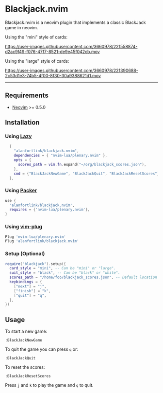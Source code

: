# Blackjack.nvim

Blackjack.nvim is a neovim plugin that implements a classic BlackJack game in neovim.

Using the "mini" style of cards:




https://user-images.githubusercontent.com/3660978/221558874-d2ac9f49-f076-47f7-8521-de9e45f042cb.mov





Using the "large" style of cards:



https://user-images.githubusercontent.com/3660978/221390688-2c53d1e3-74b5-4f00-8f30-30a9388621d1.mov



---

## Requirements

- [Neovim](https://github.com/neovim/neovim) >= 0.5.0

## Installation

### Using [Lazy](https://github.com/folke/lazy.nvim)

```lua
  {
    "alanfortlink/blackjack.nvim",
    dependencies = { "nvim-lua/plenary.nvim" },
    opts = {
      scores_path = vim.fn.expand("~/org/blackjack_scores.json"),
    },
    cmd = {"BlackJackNewGame", "BlackJackQuit", "BlackJackResetScores"},
  },
```

### Using [Packer](https://github.com/wbthomason/packer.nvim)

```lua
use {
  'alanfortlink/blackjack.nvim',
  requires = {'nvim-lua/plenary.nvim'},
}
```

### Using [vim-plug](https://github.com/junegunn/vim-plug)
```lua
Plug 'nvim-lua/plenary.nvim'
Plug 'alanfortlink/blackjack.nvim'
```

### Setup (Optional)

```lua
require("blackjack").setup({
  card_style = "mini", -- Can be "mini" or "large".
  suit_style = "black", -- Can be "black" or "white".
  scores_path = "/home/foo/blackjack_scores.json", -- Default location to store the scores.json file.
  keybindings = {
    ["next"] = "j",
    ["finish"] = "k",
    ["quit"] = "q",
  },
})
```

## Usage

To start a new game:
```vim
:BlackJackNewGame
```

To quit the game you can press `q` or:
```vim
:BlackJackQuit
```

To reset the scores:
```vim
:BlackJackResetScores
```

Press `j` and `k` to play the game and `q` to quit.
